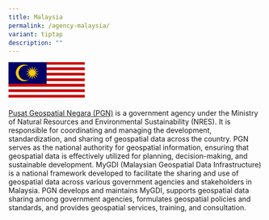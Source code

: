 ```yaml
---
title: Malaysia
permalink: /agency-malaysia/
variant: tiptap
description: ""
---
```

<p></p>
<div class="isomer-image-wrapper">
<img style="width: 30%;" height="auto" width="100%" alt="Malaysia Flag" src="/images/Malaysia_Flag.PNG">
</div>
<p><a href="https://www.mygeoportal.gov.my/en/home" rel="noopener noreferrer nofollow" target="_blank">Pusat Geospatial Negara (PGN)</a> is
a government agency under the Ministry of Natural Resources and Environmental
Sustainability (NRES). It is responsible for coordinating and managing
the development, standardization, and sharing of geospatial data across
the country. PGN serves as the national authority for geospatial information,
ensuring that geospatial data is effectively utilized for planning, decision-making,
and sustainable development. MyGDI (Malaysian Geospatial Data Infrastructure)
is a national framework developed to facilitate the sharing and use of
geospatial data across various government agencies and stakeholders in
Malaysia. PGN develops and maintains MyGDI, supports geospatial data sharing
among government agencies, formulates geospatial policies and standards,
and provides geospatial services, training, and consultation.</p>